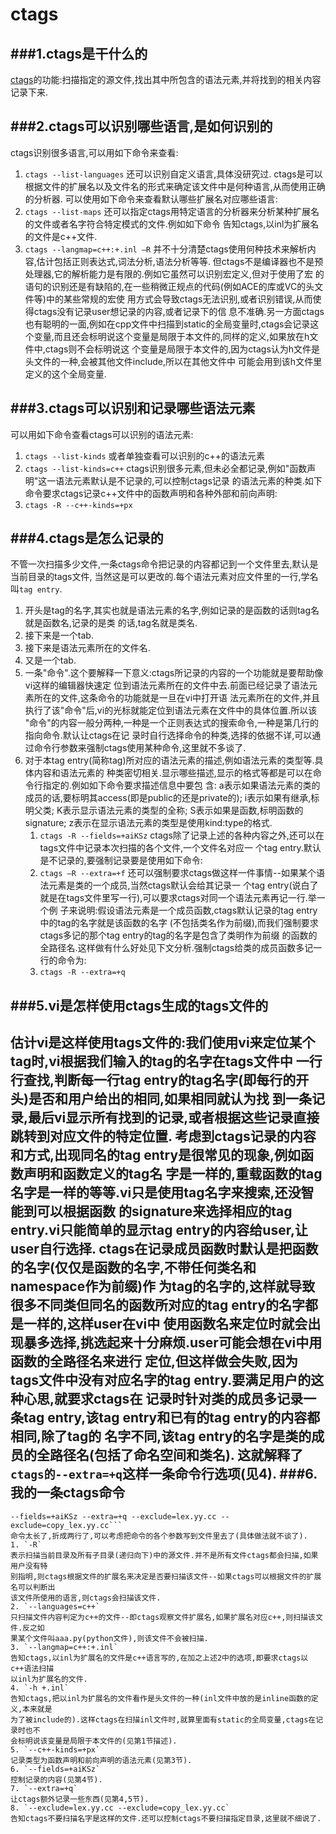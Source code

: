 ctags
========

###1.ctags是干什么的
----------------
[ctags](http://ctags.sourceforge.net/)的功能:扫描指定的源文件,找出其中所包含的语法元素,并将找到的相关内容记录下来.


###2.ctags可以识别哪些语言,是如何识别的
----------------
ctags识别很多语言,可以用如下命令来查看:
1. `ctags --list-languages`
还可以识别自定义语言,具体没研究过.
ctags是可以根据文件的扩展名以及文件名的形式来确定该文件中是何种语言,从而使用正确的分析器.
可以使用如下命令来查看默认哪些扩展名对应哪些语言:
2. `ctags --list-maps`
还可以指定ctags用特定语言的分析器来分析某种扩展名的文件或者名字符合特定模式的文件.例如如下命令
告知ctags,以inl为扩展名的文件是c++文件.
3. `ctags --langmap=c++:+.inl –R`
并不十分清楚ctags使用何种技术来解析内容,估计包括正则表达式,词法分析,语法分析等等.
但ctags不是编译器也不是预处理器,它的解析能力是有限的.例如它虽然可以识别宏定义,但对于使用了宏
的语句的识别还是有缺陷的,在一些稍微正规点的代码(例如ACE的库或VC的头文件等)中的某些常规的宏使
用方式会导致ctags无法识别,或者识别错误,从而使得ctags没有记录user想记录的内容,或者记录下的信
息不准确.另一方面ctags也有聪明的一面,例如在cpp文件中扫描到static的全局变量时,ctags会记录这
个变量,而且还会标明说这个变量是局限于本文件的,同样的定义,如果放在h文件中,ctags则不会标明说这
个变量是局限于本文件的,因为ctags认为h文件是头文件的一种,会被其他文件include,所以在其他文件中
可能会用到该h文件里定义的这个全局变量.

###3.ctags可以识别和记录哪些语法元素
----------------
可以用如下命令查看ctags可以识别的语法元素:
1. `ctags --list-kinds`
或者单独查看可以识别的c++的语法元素
2. `ctags --list-kinds=c++`
ctags识别很多元素,但未必全都记录,例如"函数声明"这一语法元素默认是不记录的,可以控制ctags记录
的语法元素的种类.如下命令要求ctags记录c++文件中的函数声明和各种外部和前向声明:
3. `ctags -R --c++-kinds=+px`

###4.ctags是怎么记录的
----------------
不管一次扫描多少文件,一条ctags命令把记录的内容都记到一个文件里去,默认是当前目录的tags文件,
当然这是可以更改的.每个语法元素对应文件里的一行,学名叫`tag entry`.
1. 开头是tag的名字,其实也就是语法元素的名字,例如记录的是函数的话则tag名就是函数名,记录的是类
的话,tag名就是类名.
2. 接下来是一个tab.
3. 接下来是语法元素所在的文件名.
4. 又是一个tab.
5. 一条"命令".这个要解释一下意义:ctags所记录的内容的一个功能就是要帮助像vi这样的编辑器快速定
位到语法元素所在的文件中去.前面已经记录了语法元素所在的文件,这条命令的功能就是一旦在vi中打开语
法元素所在的文件,并且执行了该"命令"后,vi的光标就能定位到语法元素在文件中的具体位置.所以该
"命令"的内容一般分两种,一种是一个正则表达式的搜索命令,一种是第几行的指向命令.默认让ctags在记
录时自行选择命令的种类,选择的依据不详,可以通过命令行参数来强制ctags使用某种命令,这里就不多谈了.
6. 对于本tag entry(简称tag)所对应的语法元素的描述,例如语法元素的类型等.具体内容和语法元素的
种类密切相关.显示哪些描述,显示的格式等都是可以在命令行指定的.例如如下命令要求描述信息中要包
含:
    a表示如果语法元素的类的成员的话,要标明其access(即是public的还是private的);
    i表示如果有继承,标明父类;
    K表示显示语法元素的类型的全称;
    S表示如果是函数,标明函数的signature;
    z表示在显示语法元素的类型是使用kind:type的格式.
    1. `ctags -R --fields=+aiKSz`
        ctags除了记录上述的各种内容之外,还可以在tags文件中记录本次扫描的各个文件,一个文件名对应一
        个tag entry.默认是不记录的,要强制记录要是使用如下命令:
    2. `ctags –R --extra=+f`
        还可以强制要求ctags做这样一件事情--如果某个语法元素是类的一个成员,当然ctags默认会给其记录一
        个tag entry(说白了就是在tags文件里写一行),可以要求ctags对同一个语法元素再记一行.举一个例
        子来说明:假设语法元素是一个成员函数,ctags默认记录的tag entry中的tag的名字就是该函数的名字
        (不包括类名作为前缀),而我们强制要求ctags多记的那个tag entry的tag的名字是包含了类明作为前缀
        的函数的全路径名.这样做有什么好处见下文分析.强制ctags给类的成员函数多记一行的命令为:
    3. `ctags -R --extra=+q`

###5.vi是怎样使用ctags生成的tags文件的
----------------
估计vi是这样使用tags文件的:我们使用vi来定位某个tag时,vi根据我们输入的tag的名字在tags文件中
一行行查找,判断每一行tag entry的tag名字(即每行的开头)是否和用户给出的相同,如果相同就认为找
到一条记录,最后vi显示所有找到的记录,或者根据这些记录直接跳转到对应文件的特定位置.
考虑到ctags记录的内容和方式,出现同名的tag entry是很常见的现象,例如函数声明和函数定义的tag名
字是一样的,重载函数的tag名字是一样的等等.vi只是使用tag名字来搜索,还没智能到可以根据函数
的signature来选择相应的tag entry.vi只能简单的显示tag entry的内容给user,让user自行选择.
ctags在记录成员函数时默认是把函数的名字(仅仅是函数的名字,不带任何类名和namespace作为前缀)作
为tag的名字的,这样就导致很多不同类但同名的函数所对应的tag entry的名字都是一样的,这样user在vi中
使用函数名来定位时就会出现暴多选择,挑选起来十分麻烦.user可能会想在vi中用函数的全路径名来进行
定位,但这样做会失败,因为tags文件中没有对应名字的tag entry.要满足用户的这种心思,就要求ctags在
记录时针对类的成员多记录一条tag entry,该tag entry和已有的tag entry的内容都相同,除了tag的
名字不同,该tag entry的名字是类的成员的全路径名(包括了命名空间和类名).
这就解释了`ctags的--extra=+q`这样一条命令行选项(见4).
###6.我的一条ctags命令
----------------
```ctags -R --languages=c++ --langmap=c++:+.inl -h +.inl --c++-kinds=+px 
--fields=+aiKSz --extra=+q --exclude=lex.yy.cc --exclude=copy_lex.yy.cc```
命令太长了,折成两行了,可以考虑把命令的各个参数写到文件里去了(具体做法就不谈了).
1. `-R`
表示扫描当前目录及所有子目录(递归向下)中的源文件.并不是所有文件ctags都会扫描,如果用户没有特
别指明,则ctags根据文件的扩展名来决定是否要扫描该文件--如果ctags可以根据文件的扩展名可以判断出
该文件所使用的语言,则ctags会扫描该文件.
2. `--languages=c++`
只扫描文件内容判定为c++的文件--即ctags观察文件扩展名,如果扩展名对应c++,则扫描该文件.反之如
果某个文件叫aaa.py(python文件),则该文件不会被扫描.
3. `--langmap=c++:+.inl`
告知ctags,以inl为扩展名的文件是c++语言写的,在加之上述2中的选项,即要求ctags以c++语法扫描
以inl为扩展名的文件.
4. `-h +.inl`
告知ctags,把以inl为扩展名的文件看作是头文件的一种(inl文件中放的是inline函数的定义,本来就是
为了被include的).这样ctags在扫描inl文件时,就算里面有static的全局变量,ctags在记录时也不
会标明说该变量是局限于本文件的(见第1节描述).
5. `--c++-kinds=+px`
记录类型为函数声明和前向声明的语法元素(见第3节).
6. `--fields=+aiKSz`
控制记录的内容(见第4节).
7. `--extra=+q`
让ctags额外记录一些东西(见第4,5节).
8. `--exclude=lex.yy.cc --exclude=copy_lex.yy.cc`
告知ctags不要扫描名字是这样的文件.还可以控制ctags不要扫描指定目录,这里就不细说了.
